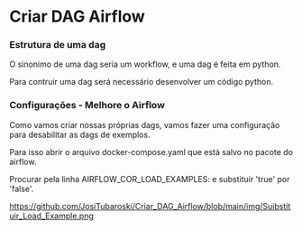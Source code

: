 # Criar DAG Airflow

### Estrutura de uma dag

O sinonimo de uma dag seria um workflow, e uma dag é feita em python.

Para contruir uma dag será necessário desenvolver um código python.

### Configurações - Melhore o Airflow

Como vamos criar nossas próprias dags, vamos fazer uma configuração para desabilitar as dags de exemplos.

Para isso abrir o arquivo docker-compose.yaml que está salvo no pacote do airflow.

Procurar pela linha AIRFLOW_COR_LOAD_EXAMPLES: e substituir 'true' por 'false'.

https://github.com/JosiTubaroski/Criar_DAG_Airflow/blob/main/img/Suibstituir_Load_Example.png




